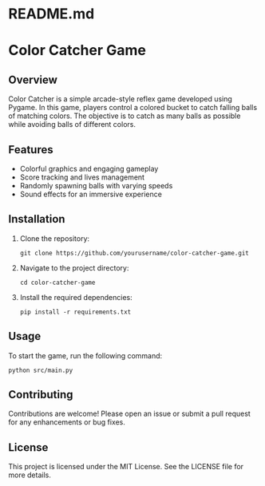# README.md

# Color Catcher Game

## Overview
Color Catcher is a simple arcade-style reflex game developed using Pygame. In this game, players control a colored bucket to catch falling balls of matching colors. The objective is to catch as many balls as possible while avoiding balls of different colors.

## Features
- Colorful graphics and engaging gameplay
- Score tracking and lives management
- Randomly spawning balls with varying speeds
- Sound effects for an immersive experience

## Installation
1. Clone the repository:
   ```
   git clone https://github.com/yourusername/color-catcher-game.git
   ```
2. Navigate to the project directory:
   ```
   cd color-catcher-game
   ```
3. Install the required dependencies:
   ```
   pip install -r requirements.txt
   ```

## Usage
To start the game, run the following command:
```
python src/main.py
```

## Contributing
Contributions are welcome! Please open an issue or submit a pull request for any enhancements or bug fixes.

## License
This project is licensed under the MIT License. See the LICENSE file for more details.
